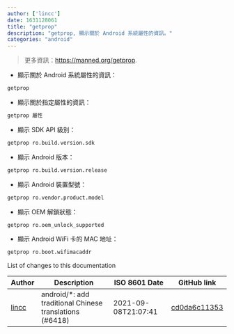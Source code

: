 ```yaml
---
author: ['lincc']
date: 1631128061
title: "getprop"
description: "getprop, 顯示關於 Android 系統屬性的資訊。"
categories: "android"
---
```

> 更多資訊：<https://manned.org/getprop>.

- 顯示關於 Android 系統屬性的資訊：

```bash
getprop
```

- 顯示關於指定屬性的資訊：

```bash
getprop 屬性
```

- 顯示 SDK API 級別：

```bash
getprop ro.build.version.sdk
```

- 顯示 Android 版本：

```bash
getprop ro.build.version.release
```

- 顯示 Android 裝置型號：

```bash
getprop ro.vendor.product.model
```

- 顯示 OEM 解鎖狀態：

```bash
getprop ro.oem_unlock_supported
```

- 顯示 Android WiFi 卡的 MAC 地址：

```bash
getprop ro.boot.wifimacaddr
```
List of changes to this documentation


Author | Description | ISO 8601 Date | GitHub link
------|-----|-----|-----
[lincc](mailto:46962923+blueskyson@users.noreply.github.com) | android/*: add traditional Chinese translations (#6418) | 2021-09-08T21:07:41 | [cd0da6c11353](https://github.com/tldr-pages/tldr/commit/cd0da6c1135366585c048471a469c037f0d77a06)

